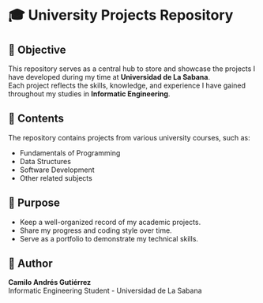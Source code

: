 # 🎓 University Projects Repository

## 📌 Objective
This repository serves as a central hub to store and showcase the projects I have developed during my time at **Universidad de La Sabana**.  
Each project reflects the skills, knowledge, and experience I have gained throughout my studies in **Informatic Engineering**.

## 📂 Contents
The repository contains projects from various university courses, such as:
- Fundamentals of Programming
- Data Structures
- Software Development
- Other related subjects

## 🎯 Purpose
- Keep a well-organized record of my academic projects.
- Share my progress and coding style over time.
- Serve as a portfolio to demonstrate my technical skills.

## 👤 Author
**Camilo Andrés Gutiérrez**  
Informatic Engineering Student - Universidad de La Sabana
